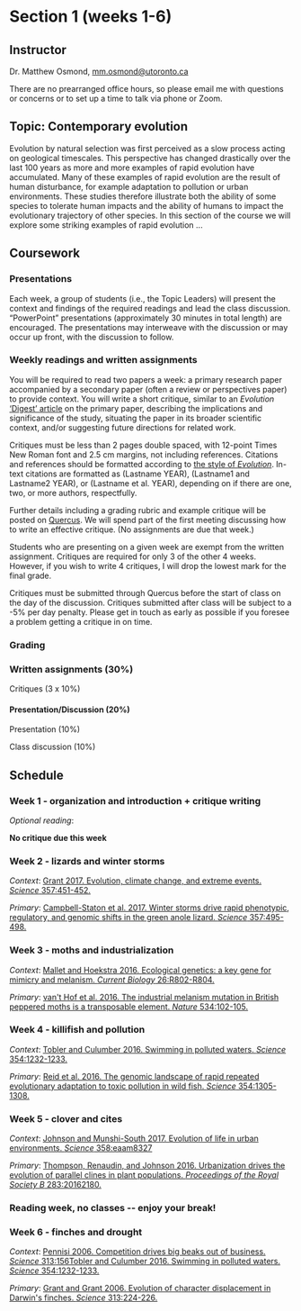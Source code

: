 # Section 1 (weeks 1-6)

## Instructor

Dr. Matthew Osmond, mm.osmond@utoronto.ca

There are no prearranged office hours, so please email me with questions or concerns or to set up a time to talk via phone or Zoom.

## Topic: Contemporary evolution

Evolution by natural selection was first perceived as a slow process acting on geological timescales. This perspective has changed drastically over the last 100 years as more and more examples of rapid evolution have accumulated. Many of these examples of rapid evolution are the result of human disturbance, for example adaptation to pollution or urban environments. These studies therefore illustrate both the ability of some species to tolerate human impacts and the ability of humans to impact the evolutionary trajectory of other species. In this section of the course we will explore some striking examples of rapid evolution ...

## Coursework

### Presentations

Each week, a group of students (i.e., the Topic Leaders) will present the context and findings of the required readings and lead the class discussion. “PowerPoint” presentations (approximately 30  minutes in total length) are encouraged. The presentations may interweave with the discussion or may occur up front, with the discussion to follow. 

### Weekly readings and written assignments

You will be required to read two papers a week: a primary research paper accompanied by a secondary paper (often a review or perspectives paper) to provide context. You will write a short critique, similar to an *Evolution* [‘Digest’ article](https://sites.duke.edu/evodigests/) on the primary paper, describing the implications and significance of the study, situating the paper in its broader scientific context, and/or suggesting future directions for related work. 

Critiques must be less than 2 pages double spaced, with 12-point Times New Roman font and 2.5 cm margins, not including references. Citations and references should be formatted according to [the style of *Evolution*](https://onlinelibrary.wiley.com/page/journal/15585646/homepage/forauthors.html#ps). In-text citations are formatted as (Lastname YEAR), (Lastname1 and Lastname2 YEAR), or (Lastname et al. YEAR), depending on if there are one, two, or more authors, respectfully. 

Further details including a grading rubric and example critique will be posted on [Quercus](https://q.utoronto.ca). We will spend part of the first meeting discussing how to write an effective critique. (No assignments are due that week.) 

Students who are presenting on a given week are exempt from the written assignment. Critiques are required for only 3 of the other 4 weeks. However, if you wish to write 4  critiques, I will drop the lowest mark for the final grade. 

Critiques must be submitted through Quercus before the start of class on the day of the discussion. Critiques submitted after class will be subject to a -5% per day penalty. Please get in touch as early as possible if you foresee a problem getting a critique in on time.  

### Grading

### Written assignments (30%)

Critiques (3 x 10%)

#### Presentation/Discussion (20%)

Presentation (10%)

Class discussion (10%)

## Schedule

### Week 1 - organization and introduction + critique writing

*Optional reading*: 

**No critique due this week**

### Week 2 - lizards and winter storms

*Context*: [Grant 2017. Evolution, climate change, and extreme events. *Science* 357:451-452.](https://science.sciencemag.org/content/357/6350/451)

*Primary*: [Campbell-Staton et al. 2017. Winter storms drive rapid phenotypic, regulatory, and genomic shifts in the green anole lizard. *Science* 357:495-498.](https://science.sciencemag.org/content/357/6350/495)

### Week 3 - moths and industrialization 

*Context*: [Mallet and Hoekstra 2016. Ecological genetics: a key gene for mimicry and melanism. *Current Biology* 26:R802-R804.](https://www.sciencedirect.com/science/article/pii/S0960982216307825)

*Primary*: [van't Hof et al. 2016. The industrial melanism mutation in British peppered moths is a transposable element. *Nature* 534:102-105.](https://www.nature.com/articles/nature17951)

### Week 4 - killifish and pollution

*Context*: [Tobler and Culumber 2016. Swimming in polluted waters. *Science* 354:1232-1233.](https://science.sciencemag.org/content/354/6317/1232)

*Primary*: [Reid et al. 2016. The genomic landscape of rapid repeated evolutionary adaptation to toxic pollution in wild fish. *Science* 354:1305-1308.](https://science.sciencemag.org/content/354/6317/1305)

### Week 5 - clover and cites

*Context*: [Johnson and Munshi-South 2017. Evolution of life in urban environments. *Science* 358:eaam8327](https://science.sciencemag.org/content/358/6363/eaam8327)

*Primary*: [Thompson, Renaudin, and Johnson 2016. Urbanization drives the evolution of parallel clines in plant populations. *Proceedings of the Royal Society B* 283:20162180.](https://doi.org/10.1098/rspb.2016.2180)

### Reading week, no classes -- enjoy your break!

### Week 6 - finches and drought

*Context*: [Pennisi 2006. Competition drives big beaks out of business. *Science* 313:156Tobler and Culumber 2016. Swimming in polluted waters. *Science* 354:1232-1233.](https://science.sciencemag.org/content/313/5784/156)

*Primary*: [Grant and Grant 2006. Evolution of character displacement in Darwin's finches. *Science* 313:224-226.](https://science.sciencemag.org/content/313/5784/224)
